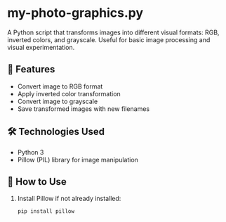 # my-photo-graphics.py

A Python script that transforms images into different visual formats: RGB, inverted colors, and grayscale. Useful for basic image processing and visual experimentation.

## 🎯 Features
- Convert image to RGB format
- Apply inverted color transformation
- Convert image to grayscale
- Save transformed images with new filenames

## 🛠 Technologies Used
- Python 3
- Pillow (PIL) library for image manipulation

## 🚀 How to Use
1. Install Pillow if not already installed:
   ```bash
   pip install pillow
